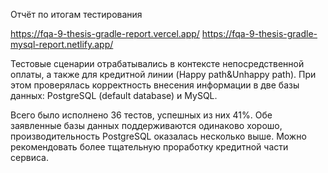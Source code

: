 Отчёт по итогам тестирования

https://fqa-9-thesis-gradle-report.vercel.app/
https://fqa-9-thesis-gradle-mysql-report.netlify.app/

Тестовые сценарии отрабатывались в контексте непосредственной оплаты, а также для кредитной линии (Happy path&Unhappy path). При этом проверялась корректность внесения информации в две базы данных: PostgreSQL (default database) и MySQL.

Всего было исполнено 36 тестов, успешных из них 41%. Обе заявленные базы данных поддерживаются одинаково хорошо, производительность PostgreSQL оказалась несколько выше. Можно рекомендовать более тщательную проработку кредитной части сервиса.